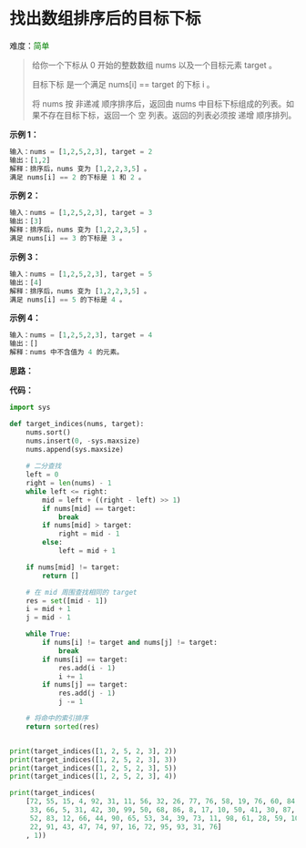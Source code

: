 # 找出数组排序后的目标下标

难度：<font color=green>简单</font>

> 给你一个下标从 0 开始的整数数组 nums 以及一个目标元素 target 。
>
> 目标下标 是一个满足 nums[i] == target 的下标 i 。
>
> 将 nums 按 非递减 顺序排序后，返回由 nums 中目标下标组成的列表。如果不存在目标下标，返回一个 空 列表。返回的列表必须按 递增 顺序排列。

**示例 1：**

```python
输入：nums = [1,2,5,2,3], target = 2
输出：[1,2]
解释：排序后，nums 变为 [1,2,2,3,5] 。
满足 nums[i] == 2 的下标是 1 和 2 。
```

**示例 2：**

```python
输入：nums = [1,2,5,2,3], target = 3
输出：[3]
解释：排序后，nums 变为 [1,2,2,3,5] 。
满足 nums[i] == 3 的下标是 3 。
```

**示例 3：**

```python
输入：nums = [1,2,5,2,3], target = 5
输出：[4]
解释：排序后，nums 变为 [1,2,2,3,5] 。
满足 nums[i] == 5 的下标是 4 。
```

**示例 4：**

```python
输入：nums = [1,2,5,2,3], target = 4
输出：[]
解释：nums 中不含值为 4 的元素。
```



**思路：**



**代码：**

```python
import sys

def target_indices(nums, target):
    nums.sort()
    nums.insert(0, -sys.maxsize)
    nums.append(sys.maxsize)
    
    # 二分查找
    left = 0
    right = len(nums) - 1
    while left <= right:
        mid = left + ((right - left) >> 1)
        if nums[mid] == target:
            break
        if nums[mid] > target:
            right = mid - 1
        else:
            left = mid + 1

    if nums[mid] != target:
        return []

    # 在 mid 周围查找相同的 target
    res = set([mid - 1])
    i = mid + 1
    j = mid - 1

    while True:
        if nums[i] != target and nums[j] != target:
            break
        if nums[i] == target:
            res.add(i - 1)
            i += 1
        if nums[j] == target:
            res.add(j - 1)
            j -= 1

    # 将命中的索引排序
    return sorted(res)


print(target_indices([1, 2, 5, 2, 3], 2))
print(target_indices([1, 2, 5, 2, 3], 3))
print(target_indices([1, 2, 5, 2, 3], 5))
print(target_indices([1, 2, 5, 2, 3], 4))

print(target_indices(
    [72, 55, 15, 4, 92, 31, 11, 56, 32, 26, 77, 76, 58, 19, 76, 60, 84, 57, 4, 57, 37, 95, 97, 68, 43, 90, 87, 23, 46,
     33, 66, 5, 31, 42, 30, 99, 50, 68, 86, 8, 17, 10, 50, 41, 30, 87, 59, 81, 73, 44, 93, 81, 17, 70, 15, 6, 72, 79, 1,
     52, 83, 12, 66, 44, 90, 65, 53, 34, 39, 73, 11, 98, 61, 28, 59, 10, 100, 59, 56, 39, 47, 40, 1, 73, 88, 2, 40, 70,
     22, 91, 43, 47, 74, 97, 16, 72, 95, 93, 31, 76]
    , 1))
  
```

